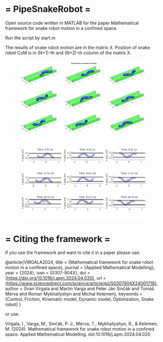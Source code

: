 = PipeSnakeRobot =
==================

Open source code written in MATLAB for the paper Mathematical framework for snake robot motion in a confined space.

Run the script by start.m

The results of snake robot motion are in the matrix X. Position of snake robot CoM is in (N+1)-th and (N+2)-th column of the matrix X.

<div style="text-align: center;">
  <img src="images/animationModified.jpg" alt="Robot" width="400">
</div>

<div style="text-align: center;">
  <img src="images/locomotion2D_Walls_coulomb_015_025Modified.jpg" alt="Robot" width="400">
</div>

= Citing the framework =
========================
If you use the framework and want to cite it in a paper please use:

@article{VIRGALA2024,
title = {Mathematical framework for snake robot motion in a confined space},
journal = {Applied Mathematical Modelling},
year = {2024},
issn = {0307-904X},
doi = {https://doi.org/10.1016/j.apm.2024.04.020},
url = {https://www.sciencedirect.com/science/article/pii/S0307904X24001719},
author = {Ivan Virgala and Martin Varga and Peter Ján Sinčák and Tomáš Merva and Roman Mykhailyshyn and Michal Kelemen},
keywords = {Control, Friction, Kinematic model, Dynamic model, Optimization, Snake robot}
}

or use:

Virgala, I., Varga, M., Sinčák, P. J., Merva, T., Mykhailyshyn, R., & Kelemen, M. (2024). Mathematical framework for snake robot motion in a confined space. Applied Mathematical Modelling. doi:10.1016/j.apm.2024.04.020
